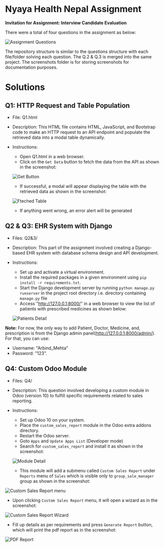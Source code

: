 # Nyaya Health Nepal Assignment

**Invitation for Assignment: Interview Candidate Evaluation**

There were a total of four questions  in the assignment as below:

![Assignment Questions](https://raw.githubusercontent.com/Arbind15/NayaHealthAssignment/main/screenshots/questions.png)

The repository structure is similar to the questions structure with each file/folder solving each question. The Q.2 & Q.3 is merged into the same project. The screenshots folder is for storing screenshots for documentation purposes.

# Solutions
## Q1: HTTP Request and Table Population

- File: Q1.html
- Description: This HTML file contains HTML, JavaScript, and Bootstrap code to make an HTTP request to an API endpoint and populate the retrieved data into a modal table dynamically.
- Instructions: 
    - Open Q1.html in a web browser.
    - Click on the `Get Data` button to fetch the data from the API as shown in the screenshot:
      
    ![Get Button](https://raw.githubusercontent.com/Arbind15/NayaHealthAssignment/main/screenshots/fetchbtn.png)

    - If successful, a modal will appear displaying the table with the retrieved data as shown in the screenshot:
      
    ![Fteched Table](https://raw.githubusercontent.com/Arbind15/NayaHealthAssignment/main/screenshots/fetchdata.png)

    - If anything went wrong, an error alert will be generated

## Q2 & Q3: EHR System with Django

- Files: Q2&3/
- Description: This part of the assignment involved creating a Django-based EHR system with database schema design and API development.
- Instructions:
  - Set up and activate a virtual environment.
  - Install the required packages in a given environment using `pip install -r requirements.txt`.
  - Start the Django development server by running `python manage.py runserver` in the project root directory i.e. directory containing `manage.py` file
  - Access "http://127.0.0.1:8000/" in a web browser to view the list of patients with prescribed medicines as shown below:
    
  ![Patients Detail](https://raw.githubusercontent.com/Arbind15/NayaHealthAssignment/main/screenshots/drf.png)

**Note:**
For now, the only way to add Patient, Doctor, Medicine, and, prescription is from the Django admin panel(http://127.0.0.1:8000/admin/). For that, you can use: 
- Username: "Arbind_Mehta"
- Password: "123".

## Q4: Custom Odoo Module

- Files: Q4/
- Description: This question involved developing a custom module in Odoo (version 10) to fulfill specific requirements related to sales reporting.
- Instructions:
  - Set up Odoo 10 on your system.
  - Place the `custom_sales_report` module in the Odoo extra addons directory.
  - Restart the Odoo server.
  - Goto `Apps` and `Update Apps List` (Developer mode)
  - Search for `custom_sales_report` and install it as shown in the screenshot:
    
  ![Module Detail](https://raw.githubusercontent.com/Arbind15/NayaHealthAssignment/main/screenshots/image%20(1).png)
  
  - This module will add a submenu called `Custom Sales Report` under `Reports` menu of `Sales` which is visible only to `group_sale_manager` group as shown in the screenshot:
    
![Custom Sales Report menu](https://raw.githubusercontent.com/Arbind15/NayaHealthAssignment/main/screenshots/image%20(4).png)

- Upon clicking `Custom Sales Report` menu, it will open a wizard as in the screenshot:
  
![Custom Sales Report Wizard](https://raw.githubusercontent.com/Arbind15/NayaHealthAssignment/main/screenshots/image%20(2).png)

- Fill up details as per requirements and press `Generate Report` button, which will print the pdf report as in the screenshot:

![PDF Report](https://raw.githubusercontent.com/Arbind15/NayaHealthAssignment/main/screenshots/image%20(3).png)








